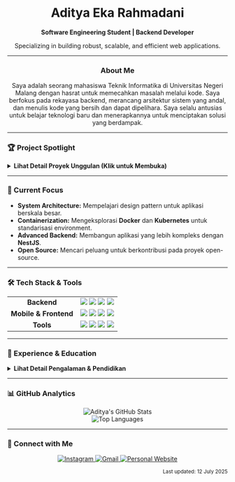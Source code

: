 <div align="center">
  <h1>Aditya Eka Rahmadani</h1>
  <p>
    <b>Software Engineering Student | Backend Developer</b>
  </p>
  <p>
    Specializing in building robust, scalable, and efficient web applications.
  </p>
</div>

---

### <p align="center">About Me</p>

<p align="center">
  Saya adalah seorang mahasiswa Teknik Informatika di Universitas Negeri Malang dengan hasrat untuk memecahkan masalah melalui kode. Saya berfokus pada rekayasa backend, merancang arsitektur sistem yang andal, dan menulis kode yang bersih dan dapat dipelihara. Saya selalu antusias untuk belajar teknologi baru dan menerapkannya untuk menciptakan solusi yang berdampak.
</p>

---

### 🏆 Project Spotlight

<details>
  <summary><b>Lihat Detail Proyek Unggulan (Klik untuk Membuka)</b></summary>
  <br>

  ### CalmQuest
  Sebuah platform web inovatif untuk asesmen kesehatan mental, memanfaatkan kecerdasan buatan (Google's Gemini AI) untuk memberikan analisis dan feedback yang personal.
  <p>
    <b>Tech Stack:</b><br>
    <img src="https://img.shields.io/badge/Next.js-000000?style=for-the-badge&logo=next.js&logoColor=white" />
    <img src="https://img.shields.io/badge/Gemini_AI-4A89F3?style=for-the-badge&logo=google&logoColor=white" />
    <img src="https://img.shields.io/badge/TypeScript-3178C6?style=for-the-badge&logo=typescript&logoColor=white" />
  </p>

  ### CodeIN
  Platform e-learning interaktif untuk belajar pemrograman. Dilengkapi dengan *online code editor* yang mendukung berbagai bahasa, memungkinkan siswa untuk langsung praktik dan menguji kode di dalam website.
  <p>
    <b>Tech Stack:</b><br>
    <img src="https://img.shields.io/badge/Laravel-FF2D20?style=for-the-badge&logo=laravel&logoColor=white" />
    <img src="https://img.shields.io/badge/PHP-777BB4?style=for-the-badge&logo=php&logoColor=white" />
  </p>

  ### SIP (Sistem Informasi Pelaporan)
  Aplikasi web untuk pelaporan kerusakan fasilitas kampus. Memungkinkan mahasiswa dan staf melaporkan kerusakan secara online, yang kemudian dikelola oleh admin melalui backend terpisah.
  <p>
    <b>Tech Stack:</b><br>
    <img src="https://img.shields.io/badge/Next.js-000000?style=for-the-badge&logo=next.js&logoColor=white" />
    <img src="https://img.shields.io/badge/Express.js-000000?style=for-the-badge&logo=express&logoColor=white" />
    <img src="https://img.shields.io/badge/MySQL-4479A1?style=for-the-badge&logo=mysql&logoColor=white" />
  </p>

  ### Sikacling-Cucisepatu
  Aplikasi web manajemen untuk layanan pencucian sepatu, dirancang untuk mengelola pesanan, melacak status pengerjaan, dan data pelanggan secara efisien dari satu dasbor.
  <p>
    <b>Tech Stack:</b><br>
    <img src="https://img.shields.io/badge/Next.js-000000?style=for-the-badge&logo=next.js&logoColor=white" />
    <img src="https://img.shields.io/badge/Supabase-3FCF8E?style=for-the-badge&logo=supabase&logoColor=white" />
  </p>

  ### Smart Ndelik v5.0
  Aplikasi mobile berbasis React Native yang terintegrasi dengan model deteksi objek (YOLOv5) untuk klasifikasi biji kopi. Data hasil deteksi dikirim melalui protokol MQTT.
  <p>
    <b>Tech Stack:</b><br>
    <img src="https://img.shields.io/badge/React_Native-20232A?style=for-the-badge&logo=react&logoColor=61DAFB" />
    <img src="https://img.shields.io/badge/Firebase-FFCA28?style=for-the-badge&logo=firebase&logoColor=black" />
    <img src="https://img.shields.io/badge/MQTT-660066?style=for-the-badge" />
  </p>

  ### Greenovate-Energy
  Profil perusahaan modern dan responsif untuk Greenovate-Energy, menampilkan informasi perusahaan, layanan, dan portofolio dengan desain yang bersih dan profesional.
  <p>
    <b>Tech Stack:</b><br>
    <img src="https://img.shields.io/badge/Next.js-000000?style=for-the-badge&logo=next.js&logoColor=white" />
    <img src="https://img.shields.io/badge/Tailwind_CSS-06B6D4?style=for-the-badge&logo=tailwindcss&logoColor=white" />
  </p>
</details>

---

### 🎯 Current Focus
-   **System Architecture:** Mempelajari design pattern untuk aplikasi berskala besar.
-   **Containerization:** Mengeksplorasi **Docker** dan **Kubernetes** untuk standarisasi environment.
-   **Advanced Backend:** Membangun aplikasi yang lebih kompleks dengan **NestJS**.
-   **Open Source:** Mencari peluang untuk berkontribusi pada proyek open-source.

---

### 🛠️ Tech Stack & Tools

<div align="center">
  <table>
    <tr>
      <td align="center"><b>Backend</b></td>
      <td>
        <img src="https://img.shields.io/badge/PHP-777BB4?style=for-the-badge&logo=php&logoColor=white" />
        <img src="https://img.shields.io/badge/Laravel-FF2D20?style=for-the-badge&logo=laravel&logoColor=white" />
        <img src="https://img.shields.io/badge/Node.js-339933?style=for-the-badge&logo=node.js&logoColor=white" />
        <img src="https://img.shields.io/badge/MySQL-4479A1?style=for-the-badge&logo=mysql&logoColor=white" />
      </td>
    </tr>
    <tr>
      <td align="center"><b>Mobile & Frontend</b></td>
      <td>
        <img src="https://img.shields.io/badge/React_Native-20232A?style=for-the-badge&logo=react&logoColor=61DAFB" />
        <img src="https://img.shields.io/badge/JavaScript-F7DF1E?style=for-the-badge&logo=javascript&logoColor=black" />
        <img src="https://img.shields.io/badge/HTML5-E34F26?style=for-the-badge&logo=html5&logoColor=white" />
        <img src="https://img.shields.io/badge/CSS3-1572B6?style=for-the-badge&logo=css3&logoColor=white" />
      </td>
    </tr>
    <tr>
      <td align="center"><b>Tools</b></td>
      <td>
        <img src="https://img.shields.io/badge/Git-F05032?style=for-the-badge&logo=git&logoColor=white" />
        <img src="https://img.shields.io/badge/GitHub-181717?style=for-the-badge&logo=github&logoColor=white" />
        <img src="https://img.shields.io/badge/Docker-2496ED?style=for-the-badge&logo=docker&logoColor=white" />
        <img src="https://img.shields.io/badge/Postman-FF6C37?style=for-the-badge&logo=Postman&logoColor=white" />
      </td>
    </tr>
  </table>
</div>

---

### 💼 Experience & Education

<details>
  <summary><b>Lihat Detail Pengalaman & Pendidikan</b></summary>
  
  ### Pengalaman
  **Backend Developer (Internship)** @ **DBT TELKOM**
  - Mengarsiteki dan mengimplementasikan RESTful API untuk melayani kebutuhan data aplikasi klien.
  - Bertanggung jawab atas alur data, otentikasi, dan otorisasi.
  - Bekerja sama dengan tim frontend untuk memastikan integrasi yang mulus.

  ### Pendidikan
  - **Universitas Negeri Malang** | S1 Pendidikan Teknik Informatika _(2023 - Sekarang)_
  - **SMK Telkom Purwokerto** | Rekayasa Perangkat Lunak _(Lulus 2023)_
</details>

---

### 📊 GitHub Analytics

<div align="center">
  <img src="https://github-readme-stats.vercel.app/api?username=aditya27t&show_icons=true&theme=github_dark&hide_border=true&include_all_commits=true&count_private=true" alt="Aditya's GitHub Stats" />
  <br/>
  <img src="https://github-readme-stats.vercel.app/api/top-langs/?username=aditya27t&layout=compact&theme=github_dark&hide_border=true" alt="Top Languages" />
</div>

---

### 🔗 Connect with Me

<p align="center">
  <a href="https://instagram.com/rahmadan_2912" target="_blank">
    <img src="https://img.shields.io/badge/Instagram-E4405F?style=for-the-badge&logo=instagram&logoColor=white" alt="Instagram"/>
  </a>
  <a href="mailto:aditpoetra25@gmail.com">
    <img src="https://img.shields.io/badge/Gmail-D14836?style=for-the-badge&logo=gmail&logoColor=white" alt="Gmail"/>
  </a>
  <a href="http://profile-svelte-learn.vercel.app" target="_blank">
    <img src="https://img.shields.io/badge/Website-333333?style=for-the-badge&logo=About.me&logoColor=white" alt="Personal Website"/>
  </a>
</p>

<p align="right"><sub>Last updated: 12 July 2025</sub></p>
